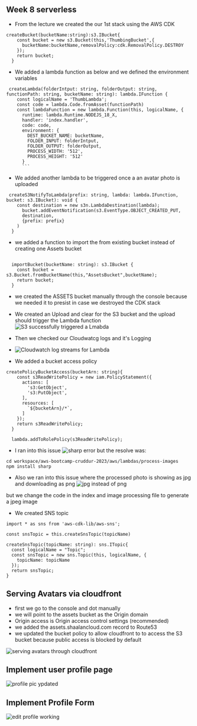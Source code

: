 
## Week 8 serverless 

- From the lecture we created the our 1st stack using the AWS CDK
```
createBucket(bucketName:string):s3.IBucket{
    const bucket = new s3.Bucket(this,'ThumbingBucket',{
      bucketName:bucketName,removalPolicy:cdk.RemovalPolicy.DESTROY
    });
    return bucket;
  }
  ```

- We added a lambda function as below and we defined the environment variables 
```
 createLambda(folderIntput: string, folderOutput: string, functionPath: string, bucketName: string): lambda.IFunction {
    const logicalName = 'ThumbLambda';
    const code = lambda.Code.fromAsset(functionPath)
    const lambdaFunction = new lambda.Function(this, logicalName, {
      runtime: lambda.Runtime.NODEJS_18_X,
      handler: 'index.handler',
      code: code,
      environment: {
        DEST_BUCKET_NAME: bucketName,
        FOLDER_INPUT: folderIntput,
        FOLDER_OUTPUT: folderOutput,
        PROCESS_WIDTH: '512',
        PROCESS_HEIGHT: '512'
      }
      ```
```

- We added another lambda to be triggered once a an avatar photo is uploaded 
```
 createS3NotifyToLambda(prefix: string, lambda: lambda.IFunction, bucket: s3.IBucket): void {
    const destination = new s3n.LambdaDestination(lambda);
      bucket.addEventNotification(s3.EventType.OBJECT_CREATED_PUT,
      destination,
      {prefix: prefix}
    )
  }
``````

- we added a function to import the from existing bucket instead of creating one Assets bucket 
```

  importBucket(bucketName: string): s3.IBucket {
    const bucket = s3.Bucket.fromBucketName(this,"AssetsBucket",bucketName);
    return bucket;
  }
``````
- we created the ASSETS bucket manually through the console because we needed it to presist in case we destroyed the CDK stack 

- We created an Upload and clear for the S3 bucket and the upload should trigger the  Lambda function  
![S3 successfully triggered a Lmabda](https://user-images.githubusercontent.com/114304965/232208653-67a97964-f3e4-4483-8840-ac8497756f51.PNG)

- Then we  checked our Cloudwatcg logs and it's Logging 
- ![Cloudwatch log streams for Lambda](https://user-images.githubusercontent.com/114304965/232208721-d9f54227-b2b9-45ec-89d3-0fa4c0dd3230.PNG)

- We added a bucket access policy 
```
createPolicyBucketAccess(bucketArn: string){
    const s3ReadWritePolicy = new iam.PolicyStatement({
      actions: [
        's3:GetObject',
        's3:PutObject',
      ],
      resources: [
        `${bucketArn}/*`,
      ]
    });
    return s3ReadWritePolicy;
  }
  
  lambda.addToRolePolicy(s3ReadWritePolicy);

``````
- I ran into this issue 
![sharp error](https://user-images.githubusercontent.com/114304965/232211282-3143012c-796c-429d-a571-324d00739918.PNG)
but the resolve was:
```
cd workspace/aws-bootcamp-cruddur-2023/aws/lambdas/process-images
npm install sharp
``````
- Also we ran into this issue where the processed photo is showing as jpg and downloading as png 
![jpg instead of png](https://user-images.githubusercontent.com/114304965/232213109-e4f8447a-f5db-41cc-b848-caf3a363e01d.PNG)

but we change the code in the index and image processing file to generate a jpeg image 

- We created SNS topic 
```
import * as sns from 'aws-cdk-lib/aws-sns';

const snsTopic = this.createSnsTopic(topicName)

createSnsTopic(topicName: string): sns.ITopic{
  const logicalName = "Topic";
  const snsTopic = new sns.Topic(this, logicalName, {
    topicName: topicName
  });
  return snsTopic;
}
```

## Serving Avatars via cloudfront


- first we go to the console and dot manually 
- we will point to the assets bucket as the Origin domain
- Origin access is Origin access control settings (recommended)
- we added the assets.shaalancloud.com record to Route53
- we updated the bucket policy to allow cloudfront to to access the S3 bucket because public access is blocked by default 

![serving avatars through cloudfront](https://user-images.githubusercontent.com/114304965/232232812-bf147f8a-a0f0-48a2-b3e6-8e504b63396e.PNG)

## Implement user profile page 
![profile pic ypdated](https://user-images.githubusercontent.com/114304965/232309184-91cf52f7-e82a-4f2d-9dfd-527c200168f0.PNG)


## Implement  Profile Form

![edit profile working](https://user-images.githubusercontent.com/114304965/232333913-ead404e0-b9fb-4aea-b3e0-52001e4d896a.PNG)




